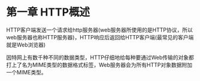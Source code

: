 # 第一章 HTTP概述
HTTP客户端发送一个请求给http服务器(web服务器所使用的是HTTP协议，所以web服务器也称HTTP服务器)，HTTP响应后返回给HTTP客户端(最常见的客户端就是Web浏览器)

因特网上有数千种不同的数据类型，HTTP仔细地给每种要通过Web传输的对象都打上了名为MIME类型的数据格式标签，Web服务器会为所有HTTP对象数据附加一个MIME类型。